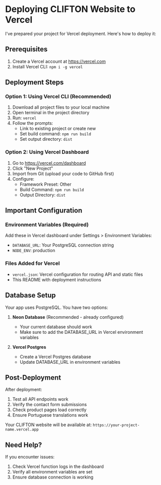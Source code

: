 # Deploying CLIFTON Website to Vercel

I've prepared your project for Vercel deployment. Here's how to deploy it:

## Prerequisites
1. Create a Vercel account at https://vercel.com
2. Install Vercel CLI: `npm i -g vercel`

## Deployment Steps

### Option 1: Using Vercel CLI (Recommended)
1. Download all project files to your local machine
2. Open terminal in the project directory
3. Run: `vercel`
4. Follow the prompts:
   - Link to existing project or create new
   - Set build command: `npm run build`
   - Set output directory: `dist`

### Option 2: Using Vercel Dashboard
1. Go to https://vercel.com/dashboard
2. Click "New Project"
3. Import from Git (upload your code to GitHub first)
4. Configure:
   - Framework Preset: Other
   - Build Command: `npm run build`
   - Output Directory: `dist`

## Important Configuration

### Environment Variables (Required)
Add these in Vercel dashboard under Settings > Environment Variables:
- `DATABASE_URL`: Your PostgreSQL connection string
- `NODE_ENV`: production

### Files Added for Vercel
- `vercel.json`: Vercel configuration for routing API and static files
- This README with deployment instructions

## Database Setup
Your app uses PostgreSQL. You have two options:

1. **Neon Database** (Recommended - already configured)
   - Your current database should work
   - Make sure to add the DATABASE_URL in Vercel environment variables

2. **Vercel Postgres**
   - Create a Vercel Postgres database
   - Update DATABASE_URL in environment variables

## Post-Deployment
After deployment:
1. Test all API endpoints work
2. Verify the contact form submissions
3. Check product pages load correctly
4. Ensure Portuguese translations work

Your CLIFTON website will be available at: `https://your-project-name.vercel.app`

## Need Help?
If you encounter issues:
1. Check Vercel function logs in the dashboard
2. Verify all environment variables are set
3. Ensure database connection is working